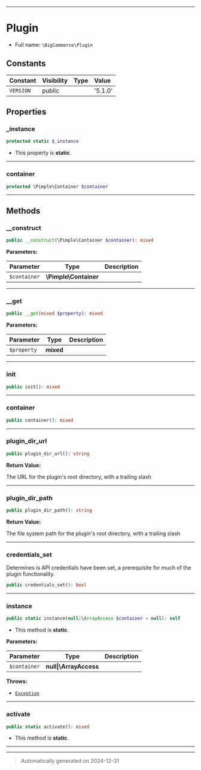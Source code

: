 ***

# Plugin





* Full name: `\BigCommerce\Plugin`


## Constants

| Constant | Visibility | Type | Value |
|:---------|:-----------|:-----|:------|
|`VERSION`|public| |&#039;5.1.0&#039;|

## Properties


### _instance



```php
protected static $_instance
```



* This property is **static**.



***

### container



```php
protected \Pimple\Container $container
```







***

## Methods


### __construct



```php
public __construct(\Pimple\Container $container): mixed
```








**Parameters:**

| Parameter | Type | Description |
|-----------|------|-------------|
| `$container` | **\Pimple\Container** |  |





***

### __get



```php
public __get(mixed $property): mixed
```








**Parameters:**

| Parameter | Type | Description |
|-----------|------|-------------|
| `$property` | **mixed** |  |





***

### init



```php
public init(): mixed
```












***

### container



```php
public container(): mixed
```












***

### plugin_dir_url



```php
public plugin_dir_url(): string
```









**Return Value:**

The URL for the plugin's root directory, with a trailing slash




***

### plugin_dir_path



```php
public plugin_dir_path(): string
```









**Return Value:**

The file system path for the plugin's root directory, with a trailing slash




***

### credentials_set

Determines is API credentials have been set, a prerequisite
for much of the plugin functionality.

```php
public credentials_set(): bool
```












***

### instance



```php
public static instance(null|\ArrayAccess $container = null): self
```



* This method is **static**.




**Parameters:**

| Parameter | Type | Description |
|-----------|------|-------------|
| `$container` | **null&#124;\ArrayAccess** |  |




**Throws:**

- [`Exception`](./classes/Exception.md)



***

### activate



```php
public static activate(): mixed
```



* This method is **static**.








***


***
> Automatically generated on 2024-12-31
